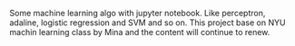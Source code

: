 Some machine learning algo with jupyter notebook. Like perceptron, adaline, logistic regression and SVM and so on.
This project base on NYU machin learning class by Mina and the content will continue to renew.

